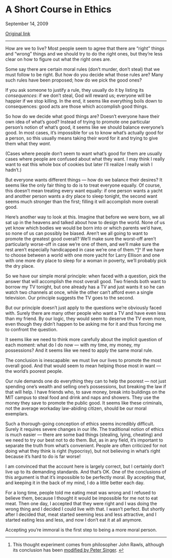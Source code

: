 A Short Course in Ethics
========================

September 14, 2009

[Original link](http://www.aaronsw.com/weblog/ethics)

* * * * *

How are we to live? Most people seem to agree that there are “right”
things and “wrong” things and we should try to do the right ones, but
they’re less clear on how to figure out what the right ones are.

Some say there are certain moral rules (don’t murder, don’t steal) that
we must follow to be right. But how do you decide what those rules are?
Many such rules have been proposed; how do we pick the good ones?

If you ask someone to justify a rule, they usually do it by listing its
*consequences*: if we don’t steal, God will reward us; everyone will be
happier if we stop killing. In the end, it seems like everything boils
down to consequences: good acts are those which accomplish good things.

So how do we decide what good things are? Doesn’t everyone have their
own idea of what’s good? Instead of trying to promote one particular
person’s notion of what’s good, it seems like we should balance
everyone’s good. In most cases, it’s impossible for us to know what’s
actually good for a person, so this usually means taking their word for
it and trying to give them what they *want*.

(Cases where people don’t seem to want what’s good for them are usually
cases where people are confused about what they want. I may think I
really want to eat this whole box of cookies but later I’ll realize I
really wish I hadn’t.)

But everyone wants different things — how do we balance their desires?
It seems like the only fair thing to do is to treat everyone equally. Of
course, this doesn’t mean treating every want equally: if one person
wants a yacht and another person wants a dry place to sleep tonight, the
second want seems much stronger than the first; filling it will
accomplish more overall good.

Here’s another way to look at this. Imagine that before we were born, we
all sat up in the heavens and talked about how to design the world. None
of us yet know which bodies we would be born into or which parents we’d
have, so none of us can possibly be biased. Aren’t we all going to want
to promote the greatest good overall? We’ll make sure the worst-off
aren’t particularly worse-off in case we’re one of them, and we’ll make
sure the rest aren’t especially handicapped in case we’re one of
them.^[1](#fn:p)^ If we have to choose between a world with one more
yacht for Larry Ellison and one with one more dry place to sleep for a
woman in poverty, we’ll probably pick the dry place.

So we have our simple moral principle: when faced with a question, pick
the answer that will accomplish the most overall good. Two friends both
want to borrow my TV tonight, but one already has a TV and just wants it
so he can watch two channels at once, while the other can’t afford even
a single television. Our principle suggests the TV goes to the second.

But our principle doesn’t just apply to the questions we’re obviously
faced with. Surely there are many other people who want a TV and have
even less than my friend. By our logic, they would seem to deserve the
TV even more, even though they didn’t happen to be asking me for it and
thus forcing me to confront the question.

It seems like we need to think more carefully about the implicit
question of each moment: what do I do now — with my time, my money, my
possessions? And it seems like we need to apply the same moral rule.

The conclusion is inescapable: we must live our lives to promote the
most overall good. And that would seem to mean helping those most in
want — the world’s poorest people.

Our rule demands one do everything they can to help the poorest — not
just spending one’s wealth and selling one’s possessions, but breaking
the law if that will help. I have friends who, to save money, break into
buildings on the MIT campus to steal food and drink and naps and
showers. They use the money they save to promote the public good. It
seems like these criminals, not the average workaday law-abiding
citizen, should be our moral exemplars.

Such a thorough-going conception of ethics seems incredibly difficult.
Surely it requires severe changes in our life. The traditional notion of
ethics is much easier — there are some bad things (stealing, lying,
cheating) and we need to try our best not to do them. But, as in any
field, it’s important to separate the truth from what’s convenient.
People are often criticized for not doing what they think is right
(hypocrisy), but not believing in what’s right because it’s hard to do
is far worse!

I am convinced that the account here is largely correct, but I certainly
don’t live up to its demanding standards. And that’s OK. One of the
conclusions of this argument is that it’s impossible to be perfectly
moral. By accepting that, and keeping it in the back of my mind, I do a
little better each day.

For a long time, people told me eating meat was wrong and I refused to
believe them, because I thought it would be impossible for me not to eat
meat. Then one day, I accepted that they were right and I was doing the
wrong thing and I decided I could live with that. I wasn’t perfect. But
shortly after I decided that, meat started seeming less and less
attractive, and I started eating less and less, and now I don’t eat it
at all anymore.

Accepting you’re immoral is the first step to being a more moral person.

* * * * *

1.  This thought experiment comes from philosopher John Rawls, although
    its conclusion has been [modified by Peter
    Singer](http://www.nybooks.com/articles/9252). [↩](#fnref:p)


